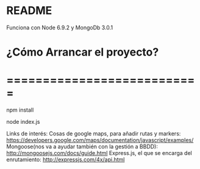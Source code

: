 
# README #

Funciona con Node 6.9.2 y MongoDb 3.0.1

# ¿Cómo Arrancar el proyecto?
# ===========================

npm install

node index.js



Links de interés:
  Cosas de google maps, para añadir rutas y markers:
  https://developers.google.com/maps/documentation/javascript/examples/
  Mongoose(nos va a ayudar también con la gestión a BBDD):
  http://mongoosejs.com/docs/guide.html
  Express.js, el que se encarga del enrutamiento:
  http://expressjs.com/4x/api.html
